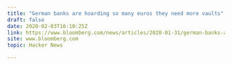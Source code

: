 ```yaml
---
title: "German banks are hoarding so many euros they need more vaults"
draft: false
date: 2020-02-03T16:10:25Z
link: https://www.bloomberg.com/news/articles/2020-01-31/german-banks-are-hoarding-so-many-euros-they-need-more-vaults?utm_medium=RSS&utm_source=hune
site: www.bloomberg.com
topic: Hacker News  

---
```

